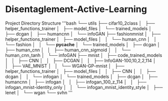 # Disentaglement-Active-Learning

Project Directory Structure
'''bash
└── utils
    ├── cifar10_2class
    │   ├── helper_functions_trainer
    │   ├── model_files
    │   └── trained_models
    │       ├── dcgan
    │       ├── humancnn
    │       └── infoGAN
    ├── fashionmnist
    │   ├── helper_functions_trainer
    │   ├── model_files
    │   │   └── human_cnn
    │   │       └── fashion
    │   │           └── __pycache__
    │   └── trained_models
    │       ├── dcgan
    │       ├── human_cnn
    │       │   ├── human_cnn_sigmoid
    │       │   └── human_cnn_tanh
    │       └── infoGAN
    ├── mnist
    │   ├── code_trained_models
    │   │   ├── CNN
    │   │   ├── DCGAN
    │   │   ├── InfoGAN-100,10,2,2,114
    │   │   ├── VAE_MNIST
    │   │   └── WGAN-GP-mnist
    │   ├── helper_functions_trainer
    │   ├── model_files
    │   │   ├── CNN
    │   │   ├── dcgan
    │   │   └── infogan
    │   └── trained_models
    │       ├── dcgan
    │       ├── humancnn
    │       ├── infogan
    │       │   ├── infogan_100_z_114
    │       │   ├── infogan_mnist-identity_only
    │       │   └── infogan_mnist_identity_style
    │       ├── lenet
    │       └── wgan
    └── svhn
'''

